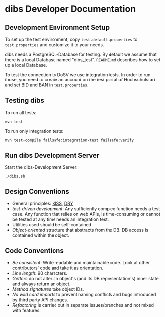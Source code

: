 dibs Developer Documentation
===========================

Development Environment Setup
-----------------------------

To set up the test environment, copy `test.default.properties` to
`test.properties` and customize it to your needs.

dibs needs a PostgreSQL-Database for testing. By default we assume that there is a
local Database named "dibs_test". `README.md` describes how to set up a local Database.

To test the connection to DoSV we use integration tests. 
In order to run those, you need to create an account on the test portal of Hochschulstart
and set BID and BAN in `test.properties`.

Testing dibs 
-----------

To run all tests:

    mvn test

To run only integration tests:

    mvn test-compile failsafe:integration-test failsafe:verify

Run dibs Development Server 
--------------------------

Start the dibs-Development Server:

    ./dibs.sh

Design Conventions
------------------
   * General principles: [KISS](http://en.wikipedia.org/wiki/KISS_principle),
   [DRY](http://en.wikipedia.org/wiki/Don%27t_repeat_yourself)
   * *test-driven development*: Any sufficiently complex function needs a test case. Any
   function that relies on web APIs, is time-consuming or cannot be tested at any time
   needs an integration test.
   * Utilities used should be self-contained
   * *Object-oriented* structure that abstracts from the DB. DB access is contained within
   the object.

Code Conventions
----------------
   * *Be consistent*: Write readable and maintainable code. Look at other contributors' code
   and take it as orientation.
   * *Line length*: 90 characters.
   * *Getters* do not alter an object's (and its DB representation's) inner state and always
   return an object.
   * *Method signatures* take object IDs.
   * *No wild card imports* to prevent naming conflicts and bugs introduced by third party
   API changes.
   * *Refactoring* is carried out in separate issues/branches and not mixed with features.
